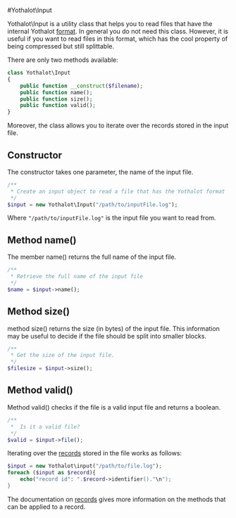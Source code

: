 #Yothalot\Input

Yothalot\Input is a utility class that helps you to read files that have
the internal Yothalot [format](copernica-docs:Yothalot/internalfiles "Internal Files").
In general you do not need this class. However, it is useful if you want
to read files in this format, which has the cool property of being compressed
but still splittable. 

There are only two methods available:
```php
class Yothalot\Input
{
    public function __construct($filename);
    public function name();
    public function size();
    public function valid();
}
```
Moreover, the class allows you to iterate over the records stored in the input file.

## Constructor
The constructor takes one parameter, the name of the input file.
```php
/**
 * Create an input object to read a file that has the Yothalot format
 */
$input = new Yothalot\Input("/path/to/inputFile.log");
```
Where `"/path/to/inputFile.log"` is the input file you want to read from.

## Method name()
The member name() returns the full name of the input file.
```php
/**
 * Retrieve the full name of the input file
 */
$name = $input->name();
```

## Method size()
method size() returns the size (in bytes) of the input file.
This information may be useful to decide if the file should be split
into smaller blocks.
```php
/**
 * Get the size of the input file.
 */
$filesize = $input->size();
```

## Method valid()
Method valid() checks if the file is a valid input file and returns
a boolean.
```php
/**
 *  Is it a valid file?
 */
$valid = $input->file();
```


Iterating over the [records](copernica-docs:Yothalot/record) stored in
the file works as follows:
```php
$input = new Yothalot\input("/path/to/file.log");
foreach ($input as $record){
    echo("record id": ".$record->identifier()."\n");
}
```

The documentation on [records](copernica-docs:Yothalot/record) gives
more information on the methods that can be applied to a record.

